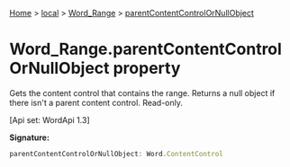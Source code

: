 [Home](./index) &gt; [local](local.md) &gt; [Word\_Range](local.word_range.md) &gt; [parentContentControlOrNullObject](local.word_range.parentcontentcontrolornullobject.md)

# Word\_Range.parentContentControlOrNullObject property

Gets the content control that contains the range. Returns a null object if there isn't a parent content control. Read-only. 

 \[Api set: WordApi 1.3\]

**Signature:**
```javascript
parentContentControlOrNullObject: Word.ContentControl
```
